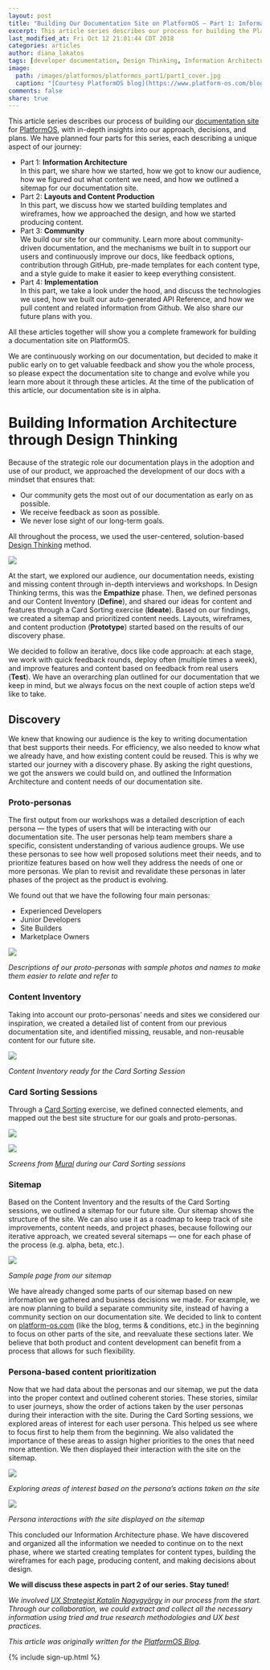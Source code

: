 ```yaml
---
layout: post
title: "Building Our Documentation Site on PlatformOS — Part 1: Information Architecture"
excerpt: This article series describes our process for building the PlatformOS documentation site, with in-depth insights into our approach, decisions, and plans. In this part, we share how we started, how we got to know our audience, how we figured out what content we need, and how we outlined a sitemap for our documentation site.
last_modified_at: Fri Oct 12 21:01:44 CDT 2018
categories: articles
author: diana_lakatos
tags: [developer documentation, Design Thinking, Information Architecture, docs, documentation, UX]
image:
  path: /images/platformos/platformos_part1/part1_cover.jpg
  caption: "[Courtesy PlatformOS blog](https://www.platform-os.com/blog/post/blog/building-our-documentation-site-on-platform-os-part-1-information-architecture)"
comments: false
share: true
---
```


This article series describes our process of building our [documentation site](https://documentation.platform-os.com/) for [PlatformOS](https://www.platform-os.com/), with in-depth insights into our approach, decisions, and plans. We have planned four parts for this series, each describing a unique aspect of our journey:  

* Part 1: **Information Architecture**  
  In this part, we share how we started, how we got to know our audience, how we figured out what content we need, and how we outlined a sitemap for our documentation site.
* Part 2: **Layouts and Content Production**  
  In this part, we discuss how we started building templates and wireframes, how we approached the design, and how we started producing content.  
* Part 3: **Community**  
  We build our site for our community. Learn more about community-driven documentation, and the mechanisms we built in to support our users and continuously improve our docs, like feedback options, contribution through GitHub, pre-made templates for each content type, and a style guide to make it easier to keep everything consistent.  
* Part 4: **Implementation**  
  In this part, we take a look under the hood, and discuss the technologies we used, how we built our auto-generated API Reference, and how we pull content and related information from Github. We also share our future plans with you.  

All these articles together will show you a complete framework for building a documentation site on PlatformOS.

We are continuously working on our documentation, but decided to make it public early on to get valuable feedback and show you the whole process, so please expect the documentation site to change and evolve while you learn more about it through these articles. At the time of the publication of this article, our documentation site is in alpha.  

# Building Information Architecture through Design Thinking

Because of the strategic role our documentation plays in the adoption and use of our product, we approached the development of our docs with a mindset that ensures that:  

* Our community gets the most out of our documentation as early on as possible.
* We receive feedback as soon as possible.
* We never lose sight of our long-term goals.  

All throughout the process, we used the user-centered, solution-based [Design Thinking](https://en.wikipedia.org/wiki/Design_thinking) method.  

![](/images/platformos/platformos_part1/design_thinking.png)

At the start, we explored our audience, our documentation needs, existing and missing content through in-depth interviews and workshops. In Design Thinking terms, this was the **Empathize** phase. Then, we defined personas and our Content Inventory (**Define**), and shared our ideas for content and features through a Card Sorting exercise (**Ideate**). Based on our findings, we created a sitemap and prioritized content needs. Layouts, wireframes, and content production (**Prototype**) started based on the results of our discovery phase.

We decided to follow an iterative, docs like code approach: at each stage, we work with quick feedback rounds, deploy often (multiple times a week), and improve features and content based on feedback from real users (**Test**). We have an overarching plan outlined for our documentation that we keep in mind, but we always focus on the next couple of action steps we’d like to take.  

## Discovery 

We knew that knowing our audience is the key to writing documentation that best supports their needs. For efficiency, we also needed to know what we already have, and how existing content could be reused. This is why we started our journey with a discovery phase. By asking the right questions, we got the answers we could build on, and outlined the Information Architecture and content needs of our documentation site.  

### Proto-personas

The first output from our workshops was a detailed description of each persona — the types of users that will be interacting with our documentation site. The user personas help team members share a specific, consistent understanding of various audience groups. We use these personas to see how well proposed solutions meet their needs, and to prioritize features based on how well they address the needs of one or more personas. We plan to revisit and revalidate these personas in later phases of the project as the product is evolving.  

We found out that we have the following four main personas:  

* Experienced Developers
* Junior Developers
* Site Builders
* Marketplace Owners

![](/images/platformos/platformos_part1/protopersonas.jpg)

_Descriptions of our proto-personas with sample photos and names to make them easier to relate and refer to_

### Content Inventory

Taking into account our proto-personas’ needs and sites we considered our inspiration, we created a detailed list of content from our previous documentation site, and identified missing, reusable, and non-reusable content for our future site.   

![](/images/platformos/platformos_part1/content_inventory.png)

_Content Inventory ready for the Card Sorting Session_

### Card Sorting Sessions

Through a [Card Sorting](https://www.usability.gov/how-to-and-tools/methods/card-sorting.html) exercise, we defined connected elements, and mapped out the best site structure for our goals and proto-personas.

![](/images/platformos/platformos_part1/cardsorting.png)

![](/images/platformos/platformos_part1/cardsorting2.png)

_Screens from [Mural](https://mural.co/) during our Card Sorting sessions_  

### Sitemap

Based on the Content Inventory and the results of the Card Sorting sessions, we outlined a sitemap for our future site. Our sitemap shows the structure of the site. We can also use it as a roadmap to keep track of site improvements, content needs, and project phases, because following our iterative approach, we created several sitemaps — one for each phase of the process (e.g. alpha, beta, etc.).

![](/images/platformos/platformos_part1/sitemap.png)

_Sample page from our sitemap_  

We have already changed some parts of our sitemap based on new information we gathered and business decisions we made. For example, we are now planning to build a separate community site, instead of having a community section on our documentation site. We decided to link to content on [platform-os.com](https://www.platform-os.com/blog/post/blog/platform-os-blog-module) (like the blog, terms & conditions, etc.) in the beginning to focus on other parts of the site, and reevaluate these sections later. We believe that both product and content development can benefit from a process that allows for such flexibility.  

### Persona-based content prioritization

Now that we had data about the personas and our sitemap, we put the data into the proper context and outlined coherent stories. These stories, similar to user journeys, show the order of actions taken by the user personas during their interaction with the site. During the Card Sorting sessions, we explored areas of interest for each user persona. This helped us see where to focus first to help them from the beginning. We also validated the importance of these areas to assign higher priorities to the ones that need more attention. We then displayed their interaction with the site on the sitemap.

![](/images/platformos/platformos_part1/userjourneys1.png)

_Exploring areas of interest based on the persona’s actions taken on the site_  

![](/images/platformos/platformos_part1/sitemap_userjourneys.png)

_Persona interactions with the site displayed on the sitemap_  

This concluded our Information Architecture phase. We have discovered and organized all the information we needed to continue on to the next phase, where we started creating templates for content types, building the wireframes for each page, producing content, and making decisions about design.

**We will discuss these aspects in part 2 of our series. Stay tuned!**

_We involved [UX Strategist Katalin Nagygyörgy](https://www.linkedin.com/in/nagygyorgykatalin/) in our process from the start. Through our collaboration, we could extract and collect all the necessary information using tried and true research methodologies and UX best practices._

_This article was originally written for the [PlatformOS Blog](https://www.platform-os.com/blog/post/blog/building-our-documentation-site-on-platformos-part-1-information-architecture)._

{% include sign-up.html %}
